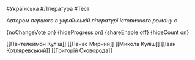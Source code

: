 #Українська #Література #Тест

*Автором першого в українській літературі історичного роману є*

{noChangeVote on}
{hideProgress on}
{shareEnable off}
{hideCount on}

[[Пантелеймон Куліш]]
[[Панас Мирний]]
[[Микола Куліш]]
[[Іван Котляревський]]
[[Григорій Сковорода]]
